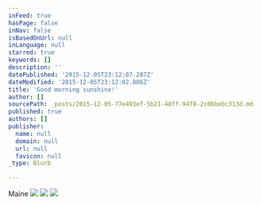 ```yaml
---
inFeed: true
hasPage: false
inNav: false
isBasedOnUrl: null
inLanguage: null
starred: true
keywords: []
description: ''
datePublished: '2015-12-05T23:12:07.287Z'
dateModified: '2015-12-05T23:12:02.806Z'
title: 'Good morning sunshine!'
author: []
sourcePath: _posts/2015-12-05-77e493ef-5b21-48ff-94f8-2c06bebc313d.md
published: true
authors: []
publisher:
  name: null
  domain: null
  url: null
  favicon: null
_type: Blurb

---
```

Maine
![](https://the-grid-user-content.s3-us-west-2.amazonaws.com/96be0423-6686-4f41-920c-a770c72b89e6.jpg)
![](https://the-grid-user-content.s3-us-west-2.amazonaws.com/b52346d2-d4fd-47e3-9bcb-29d012f910b6.jpg)
![](https://the-grid-user-content.s3-us-west-2.amazonaws.com/0b18d51e-c062-46d2-ba5a-d209170803a9.jpg)
